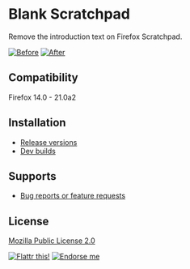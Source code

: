 # Blank Scratchpad

Remove the introduction text on Firefox Scratchpad.

[![Before](https://addons.cdn.mozilla.net/img/uploads/previews/thumbs/93/93741.png)](https://addons.cdn.mozilla.net/img/uploads/previews/full/93/93741.png "Before")
[![After](https://addons.cdn.mozilla.net/img/uploads/previews/thumbs/93/93739.png)](https://addons.cdn.mozilla.net/img/uploads/previews/full/93/93739.png "After")

## Compatibility

Firefox 14.0 - 21.0a2

## Installation

* [Release versions](https://addons.mozilla.org/firefox/downloads/latest/405305/addon-405305-latest.xpi?src=external-home)
* [Dev builds](https://github.com/LouCypher/blank-scratchpad/downloads)

## Supports

* [Bug reports or feature requests](https://github.com/LouCypher/blank-scratchpad/issues)

## License

[Mozilla Public License 2.0](http://www.mozilla.org/MPL/2.0/)

[![Flattr this!](https://api.flattr.com/button/flattr-badge-large.png)](https://flattr.com/submit/auto?url=https%3A%2F%2Fgithub.com%2FLouCypher%2Fblank-scratchpad "Flattr this!")
[![Endorse me](http://api.coderwall.com/loucypher/endorsecount.png)](http://coderwall.com/loucypher "Endorse me at Coderwall")